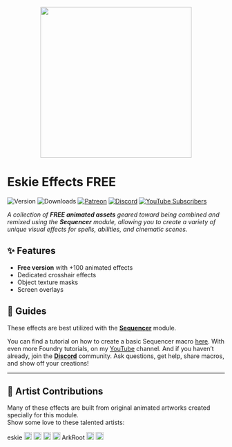 <p align="center">
  <img src="https://github.com/Eskie-dog/eskie-effects/blob/main/images/Banner.gif" height="350">
</p>

# Eskie Effects FREE

![Version](https://img.shields.io/badge/Version-v1.0.0-blue)
![Downloads](https://img.shields.io/badge/Downloads-N%2FA-lightgrey)
[![Patreon](https://img.shields.io/badge/Patreon-support-orange?logo=patreon&logoColor=white)](https://patreon.com/EskieEffects)
[![Discord](https://img.shields.io/discord/813354083061989438?style=flat-square&logo=discord&logoColor=ffffff&color=%235865F2)](https://discord.gg/efjjV6Yy)
[![YouTube Subscribers](https://img.shields.io/youtube/channel/subscribers/UCnES1fzHV-xSu58rEL7NcDg?style=flat&logo=youtube&color=%23FF0000)](https://www.youtube.com/@EskieMoh)

*A collection of **FREE animated assets** geared toward being combined and remixed using the **Sequencer** module, allowing you to create a variety of unique visual effects for spells, abilities, and cinematic scenes.*

## ✨ Features
-  **Free version** with +100 animated effects
-  Dedicated crosshair effects
-  Object texture masks
-  Screen overlays

## 📘 Guides
These effects are best utilized with the **[Sequencer](https://foundryvtt.com/packages/sequencer)** module.

You can find a tutorial on how to create a basic Sequencer macro [here](https://www.youtube.com/watch?v=h3umIhFW1HA).  With even more Foundry tutorials, on my [YouTube](https://www.youtube.com/@EskieMoh) channel.
And if you haven’t already, join the **[Discord](https://discord.gg/efjjV6Yy)** community. Ask questions, get help, share macros, and show off your creations!

---

## 🎨 Artist Contributions
Many of these effects are built from original animated artworks created specially for this module.  
Show some love to these talented artists:

eskie
[<img src="https://simpleicons.vercel.app/youtube/5d5d5d" width="18" height="18" alt="YouTube">](https://www.youtube.com/@EskieMoh)
[<img src="https://simpleicons.vercel.app/x/5d5d5d" width="18" height="18" alt="Twitter">](https://twitter.com/EskieMoh)
[<img src="https://simpleicons.vercel.app/twitch/5d5d5d" width="18" height="18" alt="Twitch">](https://www.twitch.tv/eskiemoh)
[<img src="https://simpleicons.vercel.app/kofi/5d5d5d" width="18" height="18" alt="Ko-fi">](https://ko-fi.com/eskiemoh)
ArkRoot
[<img src="https://simpleicons.vercel.app/behance/5d5d5d" width="18" height="18" alt="Behance">](https://www.behance.net/arkroot/projects)
[<img src="https://simpleicons.vercel.app/instagram/5d5d5d" width="18" height="18" alt="Instagram">](https://www.instagram.com/arkroot/)


